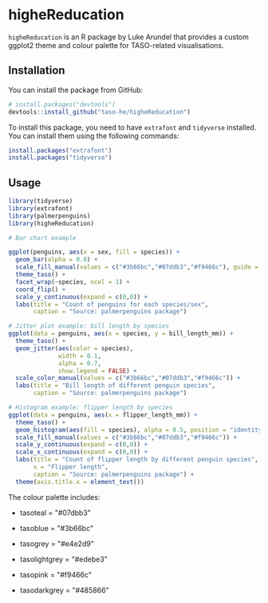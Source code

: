 # higheReducation

`higheReducation` is an R package by Luke Arundel that provides a custom ggplot2 theme and colour palette for TASO-related visualisations.

## Installation

You can install the package from GitHub:

``` r
# install.packages("devtools")
devtools::install_github("taso-he/higheReducation")
```

To install this package, you need to have `extrafont` and `tidyverse` installed. You can install them using the following commands:

```r
install.packages("extrafont")
install.packages("tidyverse")
```

## Usage

``` r
library(tidyverse)
library(extrafont)
library(palmerpenguins)
library(higheReducation)

# Bar chart example 

ggplot(penguins, aes(x = sex, fill = species)) +
  geom_bar(alpha = 0.8) +
  scale_fill_manual(values = c("#3b66bc","#07ddb3","#f9466c"), guide = "none") + 
  theme_taso() +
  facet_wrap(~species, ncol = 1) +
  coord_flip() + 
  scale_y_continuous(expand = c(0,0)) + 
  labs(title = "Count of penguins for each species/sex",
       caption = "Source: palmerpenguins package")

# Jitter plot example: bill length by species
ggplot(data = penguins, aes(x = species, y = bill_length_mm)) +
  theme_taso() +
  geom_jitter(aes(color = species),
              width = 0.1, 
              alpha = 0.7,
              show.legend = FALSE) +
  scale_color_manual(values = c("#3b66bc","#07ddb3","#f9466c")) + 
  labs(title = "Bill length of different penguin species", 
       caption = "Source: palmerpenguins package")

# Histogram example: flipper length by species
ggplot(data = penguins, aes(x = flipper_length_mm)) +
  theme_taso() +
  geom_histogram(aes(fill = species), alpha = 0.5, position = "identity") +
  scale_fill_manual(values = c("#3b66bc","#07ddb3","#f9466c")) +
  scale_y_continuous(expand = c(0,0)) + 
  scale_x_continuous(expand = c(0,0)) + 
  labs(title = "Count of flipper length by different penguin species",
       x = "Flipper length", 
       caption = "Source: palmerpenguins package") + 
  theme(axis.title.x = element_text())
```

The colour palette includes:

-   tasoteal = "#07dbb3"

-   tasoblue = "#3b66bc"

-   tasogrey = "#e4e2d9"

-   tasolightgrey = "#edebe3"

-   tasopink = "#f9466c"

-   tasodarkgrey = "#485866"
